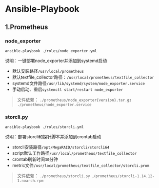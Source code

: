 # Ansible-Playbook

## 1.Prometheus

### node_exporter

`ansible-playbook ./roles/node_exporter.yml`

说明：一键部署node_exporter并添加到systemd启动

* 默认安装路径`/usr/local/prometheus`
* 默认textfile_collector路径：`/usr/local/prometheus/textfile_collector`
* systemd文件路径`/usr/lib/systemd/system/node_exporter.service`
* 手动启动、重启`systemctl start/restart node_exporter`

> 文件依赖：
`./prometheus/node_exporter{version}.tar.gz` 
`./prometheus/node_exporter.service`

### storcli.py

`ansible-playbook ./roles/storcli.yml`

说明：部署storcli和探针脚本并添加到crontab启动

* storcli安装路径`/opt/MegaRAID/storcli/storcli64`
* script默认工作路径`/usr/local/prometheus/textfile_collector`
* crontab刷新时间`30`分钟
* metric文件`/usr/local/prometheus/textfile_collector/storcli.prom`

> 文件依赖：
`./prometheus/storcli.py`
`./prometheus/storcli-1.14.12-1.noarch.rpm`